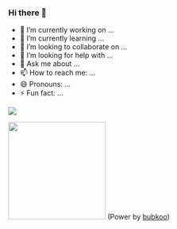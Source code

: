### Hi there 👋

- 🔭 I’m currently working on ...
- 🌱 I’m currently learning ...
- 👯 I’m looking to collaborate on ...
- 🤔 I’m looking for help with ...
- 💬 Ask me about ...
- 📫 How to reach me: ...
- 😄 Pronouns: ...
- ⚡ Fun fact: ...

![](https://komarev.com/ghpvc/?username=csxzitu&color=green&style=flat-square&label=PROFILE+VIEWS)

<p>
  <img src="https://bubkoo-server.vercel.app/365dots" height="196"/>
  (Power by <a href="https://github.com/bubkoo">bubkoo</a>)
</p>
